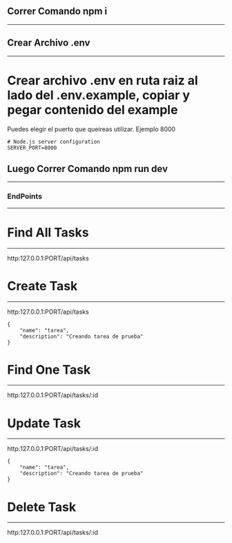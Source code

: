 ## Correr Comando npm i
***

## Crear Archivo .env
***
# Crear archivo .env en ruta raiz al lado del .env.example, copiar y pegar contenido del example

Puedes elegir el puerto que queireas utilizar. Ejemplo 8000
```
# Node.js server configuration
SERVER_PORT=8000
```

## Luego Correr Comando npm run dev
***

### EndPoints
***

# Find All Tasks
***
http:127.0.0.1:PORT/api/tasks

# Create Task
***
http:127.0.0.1:PORT/api/tasks
```
{
    "name": "tarea",
    "description": "Creando tarea de prueba"
}
```

# Find One Task
***
http:127.0.0.1:PORT/api/tasks/:id

# Update Task
***
http:127.0.0.1:PORT/api/tasks/:id
```
{
    "name": "tarea",
    "description": "Creando tarea de prueba"
}
```

# Delete Task
***
http:127.0.0.1:PORT/api/tasks/:id